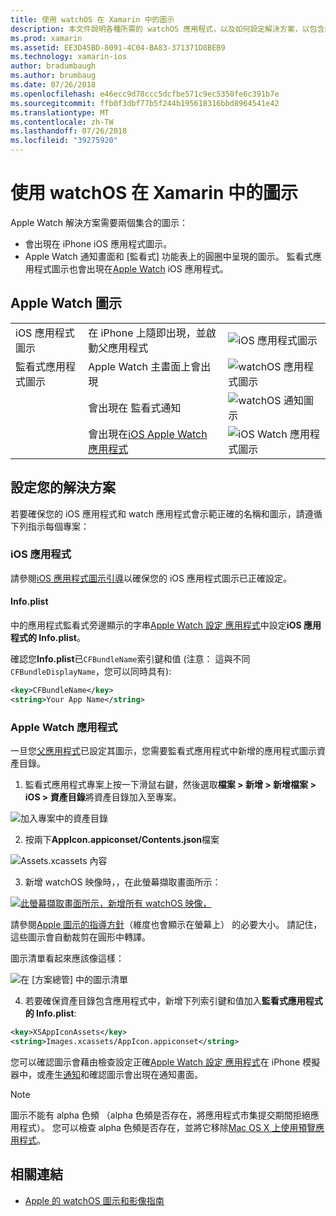 ```yaml
---
title: 使用 watchOS 在 Xamarin 中的圖示
description: 本文件說明各種所需的 watchOS 應用程式，以及如何設定解決方案，以包含這些圖示的圖示。
ms.prod: xamarin
ms.assetid: EE3D45BD-8091-4C04-BA83-371371D8BEB9
ms.technology: xamarin-ios
author: bradumbaugh
ms.author: brumbaug
ms.date: 07/26/2018
ms.openlocfilehash: e46ecc9d78ccc5dcfbe571c9ec5350fe6c391b7e
ms.sourcegitcommit: ffb0f3dbf77b5f244b195618316bbd8964541e42
ms.translationtype: MT
ms.contentlocale: zh-TW
ms.lasthandoff: 07/26/2018
ms.locfileid: "39275920"
---
```

# <a name="working-with-watchos-icons-in-xamarin"></a>使用 watchOS 在 Xamarin 中的圖示

Apple Watch 解決方案需要兩個集合的圖示：

* 會出現在 iPhone iOS 應用程式圖示。
* Apple Watch 通知畫面和 [監看式] 功能表上的圓圈中呈現的圖示。 監看式應用程式圖示也會出現在[Apple Watch](~/ios/watchos/app-fundamentals/settings.md) iOS 應用程式。

## <a name="apple-watch-icons"></a>Apple Watch 圖示

| | | |
|-|-|-|
|iOS 應用程式圖示|在 iPhone 上隨即出現，並啟動父應用程式|![iOS 應用程式圖示](icons-images/icon-ios.png)|
|監看式應用程式圖示|Apple Watch 主畫面上會出現|![watchOS 應用程式圖示](icons-images/icon-home.png)|
||會出現在 監看式通知|![watchOS 通知圖示](icons-images/notification-icon.png)|
||會出現在[iOS Apple Watch 應用程式](~/ios/watchos/app-fundamentals/settings.md)|![iOS Watch 應用程式圖示](icons-images/watch-app-sml.png)|

## <a name="configuring-your-solution"></a>設定您的解決方案

若要確保您的 iOS 應用程式和 watch 應用程式會示範正確的名稱和圖示，請遵循下列指示每個專案：

### <a name="ios-app"></a>iOS 應用程式

請參閱[iOS 應用程式圖示引導](~/ios/app-fundamentals/images-icons/app-icons.md)以確保您的 iOS 應用程式圖示已正確設定。

#### <a name="infoplist"></a>Info.plist

中的應用程式監看式旁邊顯示的字串[Apple Watch 設定 應用程式](~/ios/watchos/app-fundamentals/settings.md)中設定**iOS 應用程式的 Info.plist**。

確認您**Info.plist**已`CFBundleName`索引鍵和值 (注意： 這與不同`CFBundleDisplayName`，您可以同時具有):

```xml
<key>CFBundleName</key>
<string>Your App Name</string>
```

### <a name="apple-watch-app"></a>Apple Watch 應用程式

一旦您[父應用程式](~/ios/watchos/app-fundamentals/parent-app.md)已設定其圖示，您需要監看式應用程式中新增的應用程式圖示資產目錄。

1. 監看式應用程式專案上按一下滑鼠右鍵，然後選取**檔案 > 新增 > 新增檔案 > iOS > 資產目錄**將資產目錄加入至專案。

 ![](icons-images/newasset.png "加入專案中的資產目錄")

2. 按兩下**AppIcon.appiconset/Contents.json**檔案

  ![](icons-images/xcassets-iconset-sml.png "Assets.xcassets 內容")

3. 新增 watchOS 映像時，，在此螢幕擷取畫面所示：

  [![](icons-images/appicons-sml.png "此螢幕擷取畫面所示，新增所有 watchOS 映像，")](icons-images/appicons.png#lightbox)

  請參閱[Apple 圖示的指導方針](https://developer.apple.com/design/human-interface-guidelines/watchos/icons-and-images/menu-icons/)（維度也會顯示在螢幕上） 的必要大小。 請記住，這些圖示會自動裁剪在圓形中轉譯。

  圖示清單看起來應該像這樣：

  ![](icons-images/xcassets-complete-sml.png "在 [方案總管] 中的圖示清單")

4. 若要確保資產目錄包含應用程式中，新增下列索引鍵和值加入**監看式應用程式的 Info.plist**:

```xml
<key>XSAppIconAssets</key>
<string>Images.xcassets/AppIcon.appiconset</string>
```

您可以確認圖示會藉由檢查設定正確[Apple Watch 設定 應用程式](~/ios/watchos/app-fundamentals/settings.md)在 iPhone 模擬器中，或產生[通知](~/ios/watchos/platform/notifications.md)和確認圖示會出現在通知畫面。

> [!NOTE]
> 圖示不能有 alpha 色頻 （alpha 色頻是否存在，將應用程式市集提交期間拒絕應用程式）。 您可以檢查 alpha 色頻是否存在，並將它移除[Mac OS X 上使用預覽應用程式](~/ios/watchos/troubleshooting.md#noalpha)。


## <a name="related-links"></a>相關連結

- [Apple 的 watchOS 圖示和影像指南](https://developer.apple.com/design/human-interface-guidelines/watchos/icons-and-images/)
